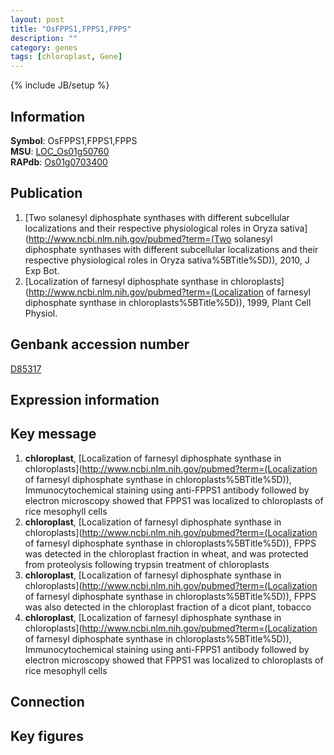 ```yaml
---
layout: post
title: "OsFPPS1,FPPS1,FPPS"
description: ""
category: genes
tags: [chloroplast, Gene]
---
```

{% include JB/setup %}

## Information
__Symbol__: OsFPPS1,FPPS1,FPPS  
__MSU__: [LOC_Os01g50760](http://rice.plantbiology.msu.edu/cgi-bin/ORF_infopage.cgi?orf=LOC_Os01g50760)  
__RAPdb__: [Os01g0703400](http://rapdb.dna.affrc.go.jp/viewer/gbrowse_details/irgsp1?name=Os01g0703400)  

## Publication
1. [Two solanesyl diphosphate synthases with different subcellular localizations and their respective physiological roles in Oryza sativa](http://www.ncbi.nlm.nih.gov/pubmed?term=(Two solanesyl diphosphate synthases with different subcellular localizations and their respective physiological roles in Oryza sativa%5BTitle%5D)), 2010, J Exp Bot.
2. [Localization of farnesyl diphosphate synthase in chloroplasts](http://www.ncbi.nlm.nih.gov/pubmed?term=(Localization of farnesyl diphosphate synthase in chloroplasts%5BTitle%5D)), 1999, Plant Cell Physiol.

## Genbank accession number
[D85317](http://www.ncbi.nlm.nih.gov/nuccore/D85317)

## Expression information

## Key message
1. __chloroplast__, [Localization of farnesyl diphosphate synthase in chloroplasts](http://www.ncbi.nlm.nih.gov/pubmed?term=(Localization of farnesyl diphosphate synthase in chloroplasts%5BTitle%5D)),  Immunocytochemical staining using anti-FPPS1 antibody followed by electron microscopy showed that FPPS1 was localized to chloroplasts of rice mesophyll cells
2. __chloroplast__, [Localization of farnesyl diphosphate synthase in chloroplasts](http://www.ncbi.nlm.nih.gov/pubmed?term=(Localization of farnesyl diphosphate synthase in chloroplasts%5BTitle%5D)),  FPPS was detected in the chloroplast fraction in wheat, and was protected from proteolysis following trypsin treatment of chloroplasts
3. __chloroplast__, [Localization of farnesyl diphosphate synthase in chloroplasts](http://www.ncbi.nlm.nih.gov/pubmed?term=(Localization of farnesyl diphosphate synthase in chloroplasts%5BTitle%5D)),  FPPS was also detected in the chloroplast fraction of a dicot plant, tobacco
4. __chloroplast__, [Localization of farnesyl diphosphate synthase in chloroplasts](http://www.ncbi.nlm.nih.gov/pubmed?term=(Localization of farnesyl diphosphate synthase in chloroplasts%5BTitle%5D)),  Immunocytochemical staining using anti-FPPS1 antibody followed by electron microscopy showed that FPPS1 was localized to chloroplasts of rice mesophyll cells

## Connection

## Key figures



